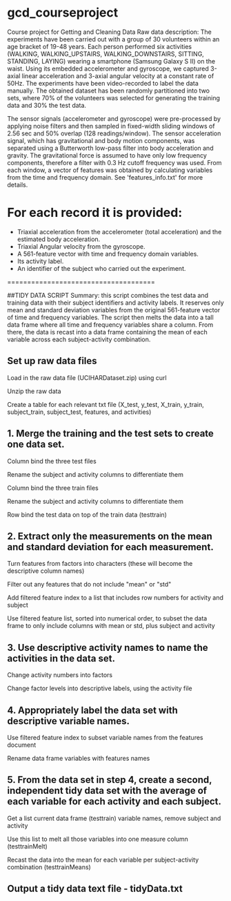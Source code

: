 gcd_courseproject
=================

Course project for Getting and Cleaning Data
Raw data description:
The experiments have been carried out with a group of 30 volunteers within an age bracket of 19-48 years. Each person performed six activities (WALKING, WALKING_UPSTAIRS, WALKING_DOWNSTAIRS, SITTING, STANDING, LAYING) wearing a smartphone (Samsung Galaxy S II) on the waist. Using its embedded accelerometer and gyroscope, we captured 3-axial linear acceleration and 3-axial angular velocity at a constant rate of 50Hz. The experiments have been video-recorded to label the data manually. The obtained dataset has been randomly partitioned into two sets, where 70% of the volunteers was selected for generating the training data and 30% the test data. 

The sensor signals (accelerometer and gyroscope) were pre-processed by applying noise filters and then sampled in fixed-width sliding windows of 2.56 sec and 50% overlap (128 readings/window). The sensor acceleration signal, which has gravitational and body motion components, was separated using a Butterworth low-pass filter into body acceleration and gravity. The gravitational force is assumed to have only low frequency components, therefore a filter with 0.3 Hz cutoff frequency was used. From each window, a vector of features was obtained by calculating variables from the time and frequency domain. See 'features_info.txt' for more details. 

For each record it is provided:
======================================

- Triaxial acceleration from the accelerometer (total acceleration) and the estimated body acceleration.
- Triaxial Angular velocity from the gyroscope. 
- A 561-feature vector with time and frequency domain variables. 
- Its activity label. 
- An identifier of the subject who carried out the experiment.

=====================================


##TIDY DATA SCRIPT
Summary: this script combines the test data and training data with their subject identifiers and activity labels. It reserves only mean and standard deviation variables from the original 561-feature vector of time and frequency variables. The script then melts the data into a tall data frame where all time and frequency variables share a column. From there, the data is recast into a data frame containing the mean of each variable across each subject-activity combination.

## Set up raw data files
Load in the raw data file (UCIHARDataset.zip) using curl

Unzip the raw data

Create a table for each relevant txt file (X_test, y_test, X_train, y_train, subject_train, subject_test, features, and activities)

## 1. Merge the training and the test sets to create one data set.

Column bind the three test files

Rename the subject and activity columns to differentiate them

Column bind the three train files

Rename the subject and activity columns to differentiate them

Row bind the test data on top of the train data (testtrain)

## 2. Extract only the measurements on the mean and standard deviation for each measurement. 

Turn features from factors into characters (these will become the descriptive column names)

Filter out any features that do not include "mean" or "std"

Add filtered feature index to a list that includes row numbers for activity and subject

Use filtered feature list, sorted into numerical order, to subset the data frame to only include columns with  mean or std, plus subject and activity

## 3. Use descriptive activity names to name the activities in the data set.

Change activity numbers into factors

Change factor levels into descriptive labels, using the activity file

## 4. Appropriately label the data set with descriptive variable names.

Use filtered feature index to subset variable names from the features document

Rename data frame variables with features names

## 5. From the data set in step 4, create a second, independent tidy data set with the average of each variable for each activity and each subject.

Get a list current data frame (testtrain) variable names, remove subject and activity

Use this list to melt all those variables into one measure column (testtrainMelt)

Recast the data into the mean for each variable per subject-activity combination (testtrainMeans)

## Output a tidy data text file - tidyData.txt
